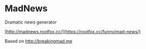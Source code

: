 # MadNews
Dramatic news generator

[http://madnews.rootfox.cc/](https://rootfox.cc/funny/mad-news/)

Based on http://breakingmad.me

